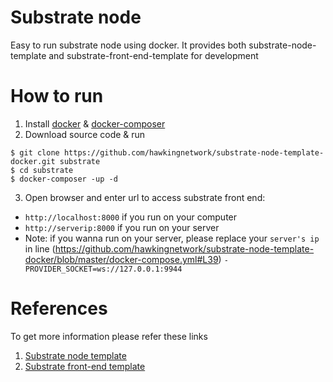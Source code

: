 # Substrate node

Easy to run substrate node using docker. It provides both substrate-node-template and substrate-front-end-template for development

# How to run

1. Install [docker](https://docs.docker.com/engine/install/) & [docker-composer](https://docs.docker.com/compose/install/)
2. Download source code & run

```
$ git clone https://github.com/hawkingnetwork/substrate-node-template-docker.git substrate
$ cd substrate
$ docker-composer -up -d
```

3. Open browser and enter url to access substrate front end:

- `http://localhost:8000` if you run on your computer
- `http://serverip:8000` if you run on your server
- Note: if you wanna run on your server, please replace your `server's ip` in line (https://github.com/hawkingnetwork/substrate-node-template-docker/blob/master/docker-compose.yml#L39) `- PROVIDER_SOCKET=ws://127.0.0.1:9944`

# References

To get more information please refer these links

1. [Substrate node template](https://github.com/substrate-developer-hub/substrate-node-template)
2. [Substrate front-end template](https://github.com/substrate-developer-hub/substrate-front-end-template)
